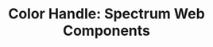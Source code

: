 ---
layout: examples.njk
title: 'Color Handle: Spectrum Web Components'
displayName: Color Handle
componentName: color-handle
componentHeading: sp-color-handle
tags:
- component-examples
---